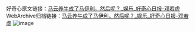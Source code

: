 好奇心原文链接：[马云养牛成了马伊利，然后呢？_娱乐_好奇心日报-邓若虚](https://www.qdaily.com/articles/1366.html)
WebArchive归档链接：[马云养牛成了马伊利，然后呢？_娱乐_好奇心日报-邓若虚](http://web.archive.org/web/20171108105947/http://www.qdaily.com/articles/1366.html)
![image](http://ww3.sinaimg.cn/large/007d5XDply1g3v4du2nzfj30u034jhdt)